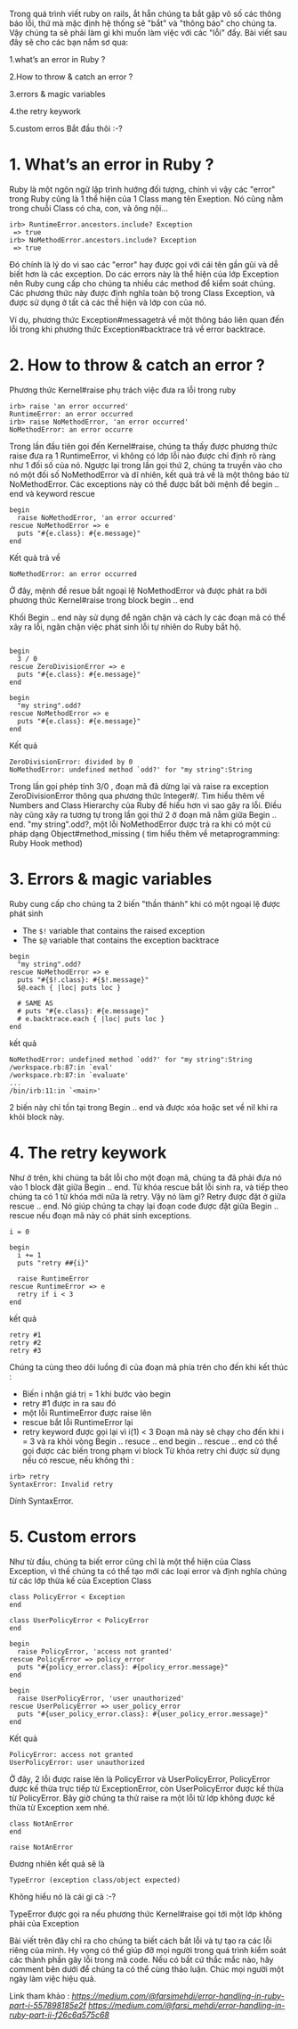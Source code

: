Trong quá trình viết ruby on rails, ắt hẵn chúng ta bắt gặp vô số các thông báo lỗi, thứ mà mặc định hệ thống sẽ "bắt" và "thông báo" cho chúng ta. Vậy chúng ta sẽ phải làm gì khi muốn làm việc với các "lỗi" đấy. Bài viết sau đây sẽ cho các bạn nắm sơ qua:

1.what’s an error in Ruby ?

2.How to throw & catch an error ?

3.errors & magic variables

4.the retry keywork

5.custom erros
Bắt đầu thôi :-?
# 1. What’s an error in Ruby ?
Ruby là một ngôn ngữ lập trình hướng đối tượng, chính vì vậy các "error" trong Ruby cũng là 1 thể hiện của 1 Class mang tên Exeption. Nó cũng nằm trong chuỗi Class có cha, con, và ông nội...
```
irb> RuntimeError.ancestors.include? Exception
 => true
irb> NoMethodError.ancestors.include? Exception
 => true
```
Đó chính là lý do vì sao các "error" hay được gọi với cái tên gần gũi và dễ biết hơn là các exception.
Do các errors này là thể hiện của lớp Exception nên Ruby cung cấp cho chúng ta nhiều các method để kiểm soát chúng. Các phương thức này được định nghĩa toàn bộ trong Class Exception, và được sử dụng ở tất cả các thể hiện và lớp con của nó.

Ví dụ, phương thức Exception#messagetrả về một thông báo liên quan đến lỗi trong khi phương thức Exception#backtrace trả về error backtrace.

# 2. How to throw & catch an error ?
Phương thức Kernel#raise phụ trách việc đưa ra lỗi trong ruby
```
irb> raise 'an error occurred'
RuntimeError: an error occurred
irb> raise NoMethodError, 'an error occurred'
NoMethodError: an error occurre
```
Trong lần đầu tiên gọi đến Kernel#raise, chúng ta thấy được phương thức raise đưa ra 1 RuntimeError, vì không có lớp lỗi nào được chỉ định rõ ràng như 1 đối số của nó. Ngược lại trong lần gọi thứ 2, chúng ta truyền vào cho nó một đối số NoMethodError và dĩ nhiên, kết quả trả về là một thông báo từ NoMethodError.
Các exceptions này có thể được bắt bởi mệnh đề begin .. end và keyword rescue
```
begin
  raise NoMethodError, 'an error occurred'
rescue NoMethodError => e
  puts "#{e.class}: #{e.message}"
end
```
Kết quả trả về
```
NoMethodError: an error occurred
```
Ở đây, mệnh đề resue bắt ngoại lệ NoMethodError và được phát ra bởi phương thức Kernel#raise trong block begin .. end

Khối Begin .. end này sử dụng để ngăn chặn và cách ly các đoạn mã có thể xãy ra lỗi, ngăn chặn việc phát sinh lỗi tự nhiên do Ruby bắt hộ.
```

begin
  3 / 0
rescue ZeroDivisionError => e
  puts "#{e.class}: #{e.message}"
end

begin
  "my string".odd?
rescue NoMethodError => e
  puts "#{e.class}: #{e.message}"
end
```

Kết quả
```
ZeroDivisionError: divided by 0
NoMethodError: undefined method `odd?' for "my string":String
```

Trong lần gọi phép tính 3/0 , đoạn mã đã dừng lại và raise ra exception ZeroDivisionError thông qua phương thức Integer#/. Tìm hiểu thêm về Numbers and Class Hierarchy của Ruby để hiểu hơn vì sao gây ra lỗi.
Điều này cũng xãy ra tương tự trong lần gọi thứ 2 ở đoạn mã nằm giữa Begin .. end. "my string".odd?, một lỗi NoMethodError được trả ra khi có một cú pháp dạng Object#method_missing ( tìm hiểu thêm về metaprogramming: Ruby Hook method)

# 3. Errors & magic variables
Ruby cung cấp cho chúng ta 2 biến "thần thánh" khi có một ngoại lệ được phát sinh
* The `$!` variable that contains the raised exception
* The `$@` variable that contains the exception backtrace
```
begin
  "my string".odd?
rescue NoMethodError => e
  puts "#{$!.class}: #{$!.message}"
  $@.each { |loc| puts loc }
  
  # SAME AS
  # puts "#{e.class}: #{e.message}"
  # e.backtrace.each { |loc| puts loc }
end
```
kết quả 
```
NoMethodError: undefined method `odd?' for "my string":String
/workspace.rb:87:in `eval'
/workspace.rb:87:in `evaluate'
...
/bin/irb:11:in `<main>'
```

2 biến này chỉ tồn tại trong Begin .. end và được xóa hoặc set về nil khi ra khỏi block này.

# 4. The retry keywork
Như ở trên, khi chúng ta bắt lỗi cho một đoạn mã, chúng ta đã phải đưa nó vào 1 block đặt giữa Begin .. end. Từ khóa rescue bắt lỗi sinh ra, và tiếp theo chúng ta có 1 từ khóa mới nữa là retry. Vậy nó làm gì? Retry được đặt ở giữa rescue .. end. Nó giúp chúng ta chạy lại đoạn code được đặt giữa Begin .. rescue nếu đoạn mã này có phát sinh exceptions.
```
i = 0

begin
  i += 1
  puts "retry ##{i}"

  raise RuntimeError
rescue RuntimeError => e
  retry if i < 3
end
```
kết quả 
```
retry #1
retry #2
retry #3
```
Chúng ta cùng theo dõi luồng đi của đoạn mã phía trên cho đến khi kết thúc :
* Biến i nhận giá trị = 1 khi bước vào begin
* retry #1 được in ra sau đó
* một lỗi RuntimeError được raise lên
* rescue bắt lỗi RuntimeError lại
* retry keyword được gọi lại vì i(1) < 3
Đoạn mã này sẽ chạy cho đến khi i = 3 và ra khỏi vòng Begin .. resuce .. end
begin .. rescue .. end có thể gọi được các biến trong phạm vi block
Từ khóa retry chỉ được sử dụng nếu có rescue, nếu không thì :
```
irb> retry
SyntaxError: Invalid retry
```
Dính SyntaxError.
# 5. Custom errors
Như từ đầu, chúng ta biết error cũng chỉ là một thể hiện của Class Exception, vì thế chúng ta có thể tạo mới các loại error và định nghĩa chúng từ các lớp thừa kế của Exception Class
```
class PolicyError < Exception
end

class UserPolicyError < PolicyError
end

begin
  raise PolicyError, 'access not granted'
rescue PolicyError => policy_error
  puts "#{policy_error.class}: #{policy_error.message}"
end

begin
  raise UserPolicyError, 'user unauthorized'
rescue UserPolicyError => user_policy_error
  puts "#{user_policy_error.class}: #{user_policy_error.message}"
end
```

Kết quả
```
PolicyError: access not granted
UserPolicyError: user unauthorized
```

Ở đây, 2 lỗi được raise lên là PolicyError và UserPolicyError, PolicyError được kế thừa trực tiếp từ ExceptionError, còn UserPolicyError được kế thừa từ PolicyError.
Bây giờ chúng ta thử raise ra một lỗi từ lớp không được kế thừa từ Exception xem nhé.
```
class NotAnError
end

raise NotAnError
```
Đương nhiên kết quả sẽ là 
```
TypeError (exception class/object expected)
```
Không hiểu nó là cái gì cả :-?

TypeError được gọi ra nếu phương thức Kernel#raise gọi tới một lớp không phải của Exception

Bài viết trên đây chỉ ra cho chúng ta biết cách bắt lỗi và tự tạo ra các lỗi riêng của mình. Hy vọng có thể giúp đỡ mọi người trong quá trình kiểm soát các thành phần gây lỗi trong mã code. 
Nếu có bất cứ thắc mắc nào, hãy comment bên dưới để chúng ta có thể cùng thảo luận. Chúc mọi người một ngày làm việc hiệu quả.



Link tham khảo : 
*https://medium.com/@farsimehdi/error-handling-in-ruby-part-i-557898185e2f*
*https://medium.com/@farsi_mehdi/error-handling-in-ruby-part-ii-f26c6a575c68*